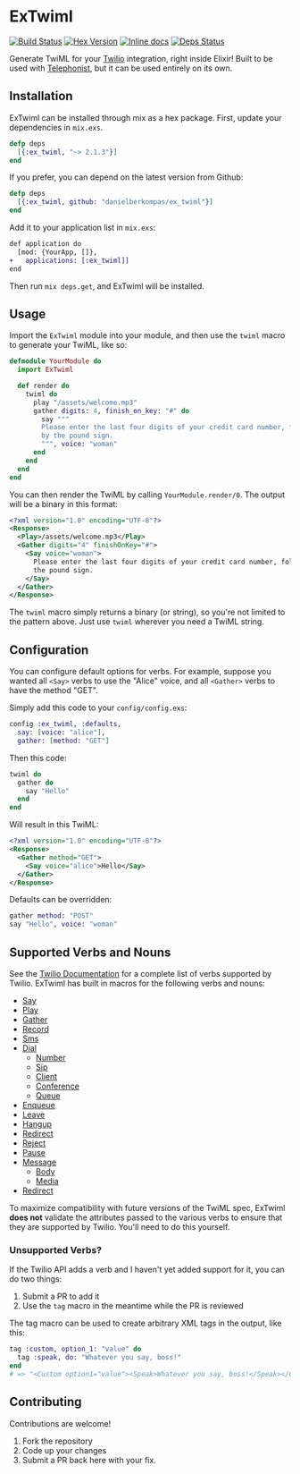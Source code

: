 ExTwiml
===================
[![Build Status](https://travis-ci.org/danielberkompas/ex_twiml.svg)](https://travis-ci.org/danielberkompas/ex_twiml)
[![Hex Version](http://img.shields.io/hexpm/v/ex_twiml.svg)](https://hex.pm/packages/ex_twiml)
[![Inline docs](http://inch-ci.org/github/danielberkompas/ex_twiml.svg?branch=master)](http://inch-ci.org/github/danielberkompas/extwiml)
[![Deps Status](https://beta.hexfaktor.org/badge/all/github/danielberkompas/ex_twiml.svg)](https://beta.hexfaktor.org/github/danielberkompas/ex_twiml)

Generate TwiML for your [Twilio](http://twilio.com) integration, right inside
Elixir! Built to be used with [Telephonist](https://github.com/danielberkompas/telephonist),
but it can be used entirely on its own.

## Installation

ExTwiml can be installed through mix as a hex package. First, update your
dependencies in `mix.exs`.

```elixir
defp deps
  [{:ex_twiml, "~> 2.1.3"}]
end
```

If you prefer, you can depend on the latest version from Github:

```elixir
defp deps
  [{:ex_twiml, github: "danielberkompas/ex_twiml"}]
end
```

Add it to your application list in `mix.exs`:

```diff
def application do
  [mod: {YourApp, []},
+   applications: [:ex_twiml]]
end
```

Then run `mix deps.get`, and ExTwiml will be installed.

## Usage

Import the `ExTwiml` module into your module, and then use the `twiml` macro to
generate your TwiML, like so:

```elixir
defmodule YourModule do
  import ExTwiml

  def render do
    twiml do
      play "/assets/welcome.mp3"
      gather digits: 4, finish_on_key: "#" do
        say """
        Please enter the last four digits of your credit card number, followed
        by the pound sign.
        """, voice: "woman"
      end
    end
  end
end
```

You can then render the TwiML by calling `YourModule.render/0`. The output will
be a binary in this format:

```xml
<?xml version="1.0" encoding="UTF-8"?>
<Response>
  <Play>/assets/welcome.mp3</Play>
  <Gather digits="4" finishOnKey="#">
    <Say voice="woman">
      Please enter the last four digits of your credit card number, followed by
      the pound sign.
    </Say>
  </Gather>
</Response>
```

The `twiml` macro simply returns a binary (or string), so you're not limited to
the pattern above. Just use `twiml` wherever you need a TwiML string.

## Configuration

You can configure default options for verbs. For example, suppose you wanted all
`<Say>` verbs to use the "Alice" voice, and all `<Gather>` verbs to have the
method "GET".

Simply add this code to your `config/config.exs`:

```elixir
config :ex_twiml, :defaults,
  say: [voice: "alice"],
  gather: [method: "GET"]
```

Then this code:

```elixir
twiml do
  gather do
    say "Hello"
  end
end
```

Will result in this TwiML:

```xml
<?xml version="1.0" encoding="UTF-8"?>
<Response>
  <Gather method="GET">
    <Say voice="alice">Hello</Say>
  </Gather>
</Response>
```

Defaults can be overridden:

```elixir
gather method: "POST"
say "Hello", voice: "woman"
```

## Supported Verbs and Nouns
See the [Twilio Documentation](https://www.twilio.com/docs/api/twiml) for a
complete list of verbs supported by Twilio. ExTwiml has built in macros for the
following verbs and nouns:

- [Say](https://www.twilio.com/docs/api/2010-04-01/twiml/say)
- [Play](https://www.twilio.com/docs/api/2010-04-01/twiml/play)
- [Gather](https://www.twilio.com/docs/api/2010-04-01/twiml/gather)
- [Record](https://www.twilio.com/docs/api/2010-04-01/twiml/record)
- [Sms](https://www.twilio.com/docs/api/2010-04-01/twiml/sms)
- [Dial](https://www.twilio.com/docs/api/2010-04-01/twiml/dial)
    - [Number](https://www.twilio.com/docs/api/2010-04-01/twiml/number)
    - [Sip](https://www.twilio.com/docs/api/2010-04-01/twiml/sip)
    - [Client](https://www.twilio.com/docs/api/2010-04-01/twiml/client)
    - [Conference](https://www.twilio.com/docs/api/2010-04-01/twiml/conference)
    - [Queue](https://www.twilio.com/docs/api/2010-04-01/twiml/queue)
- [Enqueue](https://www.twilio.com/docs/api/2010-04-01/twiml/enqueue)
- [Leave](https://www.twilio.com/docs/api/2010-04-01/twiml/leave)
- [Hangup](https://www.twilio.com/docs/api/2010-04-01/twiml/hangup)
- [Redirect](https://www.twilio.com/docs/api/2010-04-01/twiml/redirect)
- [Reject](https://www.twilio.com/docs/api/2010-04-01/twiml/reject)
- [Pause](https://www.twilio.com/docs/api/2010-04-01/twiml/pause)
- [Message](https://www.twilio.com/docs/api/2010-04-01/twiml/message)
    - [Body](https://www.twilio.com/docs/api/2010-04-01/twiml/body)
    - [Media](https://www.twilio.com/docs/api/2010-04-01/twiml/media)
- [Redirect](https://www.twilio.com/docs/api/2010-04-01/twiml/redirect)

To maximize compatibility with future versions of the TwiML spec, ExTwiml
**does not** validate the attributes passed to the various verbs to ensure that
they are supported by Twilio. You'll need to do this yourself.

### Unsupported Verbs?
If the Twilio API adds a verb and I haven't yet added support for it, you can do
two things:

1. Submit a PR to add it
2. Use the `tag` macro in the meantime while the PR is reviewed

The tag macro can be used to create arbitrary XML tags in the output, like this:

```elixir
tag :custom, option_1: "value" do
  tag :speak, do: "Whatever you say, boss!"
end
# => "<Custom option1="value"><Speak>Whatever you say, boss!</Speak></Custom>"
```

## Contributing

Contributions are welcome!

1. Fork the repository
2. Code up your changes
3. Submit a PR back here with your fix.
